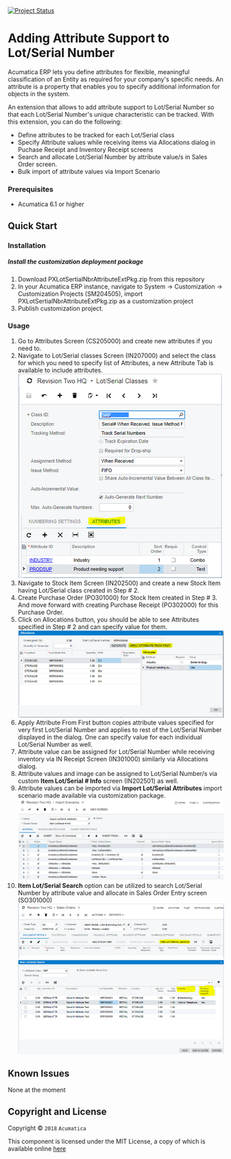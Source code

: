 [![Project Status](http://opensource.box.com/badges/active.svg)](http://opensource.box.com/badges)

Adding Attribute Support to Lot/Serial Number
==================================
Acumatica ERP lets you define attributes for flexible, meaningful classification of an Entity as required for your company's specific needs. An attribute is a property that enables you to specify additional information for objects in the system. 

An extension that allows to add attribute support to Lot/Serial Number so that each Lot/Serial Number's unique characteristic can be tracked. With this extension, you can do the following:

* Define attributes to be tracked for each Lot/Serial class
* Specify Attribute values while receiving items via Allocations dialog in Puchase Receipt and Inventory Receipt screens
* Search and allocate Lot/Serial Number by attribute value/s in Sales Order screen.
* Bulk import of attribute values via Import Scenario 

### Prerequisites
* Acumatica 6.1 or higher

Quick Start
-----------

### Installation

##### Install the customization deployment package
1. Download PXLotSertialNbrAttributeExtPkg.zip from this repository
2. In your Acumatica ERP instance, navigate to System -> Customization -> Customization Projects (SM204505), import PXLotSertialNbrAttributeExtPkg.zip as a customization project
3. Publish customization project.

### Usage

1. Go to Attributes Screen (CS205000) and create new attributes if you need to.
2. Navigate to Lot/Serial classes Screen (IN207000) and select the class for which you need to specify list of Attributes, a new Attribute Tab is available to include attributes.
![Screenshot](/_ReadMeImages/IN207000.png)
3. Navigate to Stock Item Screen (IN202500) and create a new Stock Item having Lot/Serial class created in Step # 2.
4. Create Purchase Order (PO301000) for Stock Item created in Step # 3. And move forward with creating Purchase Receipt (PO302000) for this Purchase Order.
5. Click on Allocations button, you should be able to see Attributes specified in Step # 2 and can specify value for them.
![Screenshot](/_ReadMeImages/PO302000Allocation.png)
6. Apply Attribute From First button copies attribute values specified for very first Lot/Serial Number and applies to rest of the Lot/Serial Number displayed in the dialog. One can specify value for each individual Lot/Serial Number as well.
7. Attribute value can be assigned for Lot/Serial Number while receiving inventory via IN Receipt Screen (IN301000) similarly via Allocations dialog.
8. Attribute values and image can be assigned to Lot/Serial Number/s via custom **Item Lot/Serial # Info** screen (IN202501) as well.
9. Attribute values can be imported via **Import Lot/Serial Attributes** import scenario made available via customization package.
![Screenshot](/_ReadMeImages/SM206025.png)
10. **Item Lot/Serial Search** option can be utilized to search Lot/Serial Number by attribute value and allocate in Sales Order Entry screen (SO301000)
![Screenshot](/_ReadMeImages/SO301000-1.png)
![Screenshot](/_ReadMeImages/SO301000-2.png)

Known Issues
------------
None at the moment

## Copyright and License

Copyright © `2018` `Acumatica`

This component is licensed under the MIT License, a copy of which is available online [here](LICENSE.md)
